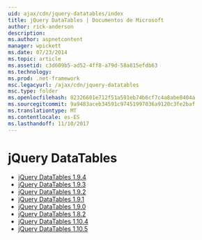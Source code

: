 ```yaml
---
uid: ajax/cdn/jquery-datatables/index
title: jQuery DataTables | Documentos de Microsoft
author: rick-anderson
description: 
ms.author: aspnetcontent
manager: wpickett
ms.date: 07/23/2014
ms.topic: article
ms.assetid: c3d609b5-ad52-4ff8-a79d-58a815efdb63
ms.technology: 
ms.prod: .net-framework
msc.legacyurl: /ajax/cdn/jquery-datatables
msc.type: folder
ms.openlocfilehash: 02326601e712f51a591eb74b6cf7c4a8abe0404a
ms.sourcegitcommit: 9a9483aceb34591c97451997036a9120c3fe2baf
ms.translationtype: MT
ms.contentlocale: es-ES
ms.lasthandoff: 11/10/2017
---
```

<a name="jquery-datatables"></a>jQuery DataTables
====================
- [jQuery DataTables 1.9.4](cdnjquerydatatables194.md)
- [jQuery DataTables 1.9.3](cdnjquerydatatables193.md)
- [jQuery DataTables 1.9.2](cdnjquerydatatables192.md)
- [jQuery DataTables 1.9.1](cdnjquerydatatables191.md)
- [jQuery DataTables 1.9.0](cdnjquerydatatables190.md)
- [jQuery DataTables 1.8.2](cdnjquerydatatables182.md)
- [jQuery DataTables 1.10.4](cdnjquerydatatables104.md)
- [jQuery DataTables 1.10.5](cdnjquerydatatables105.md)
